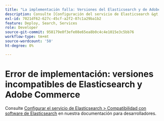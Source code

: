 ```yaml
---
title: "La implementación falla: Versiones del Elasticsearch y de Adobe Commerce incompatibles"
description: Consulte [Configuración del servicio de Elasticsearch &gt; compatibilidad con software de Elasticsearch](https://devdocs.magento.com/guides/v2.3/cloud/project/project-conf-files_services-elastic.html#elasticsearch-software-compatibility) en nuestra documentación para desarrolladores.
exl-id: 7021df62-627c-45cf-a2f2-07c1a29ba1b2
feature: Deploy, Search, Services
role: Developer
source-git-commit: 958179e0f3efe08e65ea8b0c4c4e1015e3c5bb76
workflow-type: tm+mt
source-wordcount: '50'
ht-degree: 0%

---
```


# Error de implementación: versiones incompatibles de Elasticsearch y Adobe Commerce

Consulte [Configurar el servicio de Elasticsearch > Compatibilidad con software de Elasticsearch](https://devdocs.magento.com/guides/v2.3/cloud/project/project-conf-files_services-elastic.html#elasticsearch-software-compatibility) en nuestra documentación para desarrolladores.
